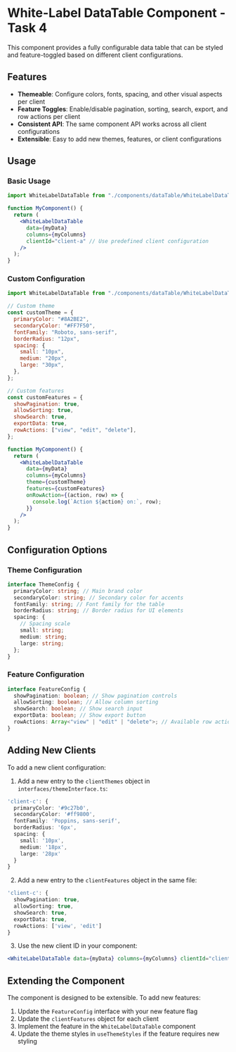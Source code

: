 # White-Label DataTable Component - Task 4

This component provides a fully configurable data table that can be styled and feature-toggled based on different client configurations.

## Features

- **Themeable**: Configure colors, fonts, spacing, and other visual aspects per client
- **Feature Toggles**: Enable/disable pagination, sorting, search, export, and row actions per client
- **Consistent API**: The same component API works across all client configurations
- **Extensible**: Easy to add new themes, features, or client configurations

## Usage

### Basic Usage

```jsx
import WhiteLabelDataTable from "./components/dataTable/WhiteLabelDataTable";

function MyComponent() {
  return (
    <WhiteLabelDataTable
      data={myData}
      columns={myColumns}
      clientId="client-a" // Use predefined client configuration
    />
  );
}
```

### Custom Configuration

```jsx
import WhiteLabelDataTable from "./components/dataTable/WhiteLabelDataTable";

// Custom theme
const customTheme = {
  primaryColor: "#8A2BE2",
  secondaryColor: "#FF7F50",
  fontFamily: "Roboto, sans-serif",
  borderRadius: "12px",
  spacing: {
    small: "10px",
    medium: "20px",
    large: "30px",
  },
};

// Custom features
const customFeatures = {
  showPagination: true,
  allowSorting: true,
  showSearch: true,
  exportData: true,
  rowActions: ["view", "edit", "delete"],
};

function MyComponent() {
  return (
    <WhiteLabelDataTable
      data={myData}
      columns={myColumns}
      theme={customTheme}
      features={customFeatures}
      onRowAction={(action, row) => {
        console.log(`Action ${action} on:`, row);
      }}
    />
  );
}
```

## Configuration Options

### Theme Configuration

```typescript
interface ThemeConfig {
  primaryColor: string; // Main brand color
  secondaryColor: string; // Secondary color for accents
  fontFamily: string; // Font family for the table
  borderRadius: string; // Border radius for UI elements
  spacing: {
    // Spacing scale
    small: string;
    medium: string;
    large: string;
  };
}
```

### Feature Configuration

```typescript
interface FeatureConfig {
  showPagination: boolean; // Show pagination controls
  allowSorting: boolean; // Allow column sorting
  showSearch: boolean; // Show search input
  exportData: boolean; // Show export button
  rowActions: Array<"view" | "edit" | "delete">; // Available row actions
}
```

## Adding New Clients

To add a new client configuration:

1. Add a new entry to the `clientThemes` object in `interfaces/themeInterface.ts`:

```typescript
'client-c': {
  primaryColor: '#9c27b0',
  secondaryColor: '#ff9800',
  fontFamily: 'Poppins, sans-serif',
  borderRadius: '6px',
  spacing: {
    small: '10px',
    medium: '18px',
    large: '28px'
  }
}
```

2. Add a new entry to the `clientFeatures` object in the same file:

```typescript
'client-c': {
  showPagination: true,
  allowSorting: true,
  showSearch: true,
  exportData: true,
  rowActions: ['view', 'edit']
}
```

3. Use the new client ID in your component:

```jsx
<WhiteLabelDataTable data={myData} columns={myColumns} clientId="client-c" />
```

## Extending the Component

The component is designed to be extensible. To add new features:

1. Update the `FeatureConfig` interface with your new feature flag
2. Update the `clientFeatures` object for each client
3. Implement the feature in the `WhiteLabelDataTable` component
4. Update the theme styles in `useThemeStyles` if the feature requires new styling

